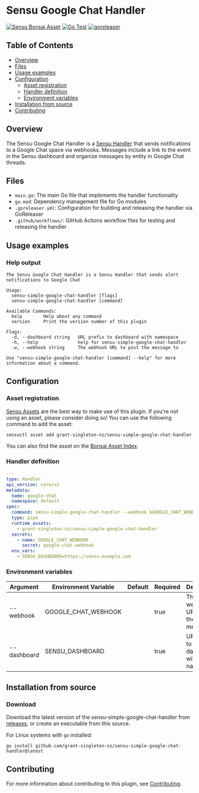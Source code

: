 # Sensu Google Chat Handler

[![Sensu Bonsai Asset](https://img.shields.io/badge/Bonsai-Download%20Me-brightgreen.svg?colorB=89C967&logo=sensu)](https://bonsai.sensu.io/assets/grant-singleton-nz/sensu-simple-google-chat-handler)
[![Go Test](https://github.com/grant-singleton-nz/sensu-simple-google-chat-handler/workflows/Go%20Test/badge.svg)](https://github.com/grant-singleton-nz/sensu-simple-google-chat-handler/actions?query=workflow%3A%22Go+Test%22)
[![goreleaser](https://github.com/grant-singleton-nz/sensu-simple-google-chat-handler/workflows/goreleaser/badge.svg)](https://github.com/grant-singleton-nz/sensu-simple-google-chat-handler/actions?query=workflow%3Agoreleaser)

## Table of Contents
- [Overview](#overview)
- [Files](#files)
- [Usage examples](#usage-examples)
- [Configuration](#configuration)
  - [Asset registration](#asset-registration)
  - [Handler definition](#handler-definition)
  - [Environment variables](#environment-variables)
- [Installation from source](#installation-from-source)
- [Contributing](#contributing)

## Overview

The Sensu Google Chat Handler is a [Sensu Handler][1] that sends notifications to a
Google Chat space via webhooks. Messages include a link to the event in the Sensu dashboard
and organize messages by entity in Google Chat threads.

## Files

- `main.go`: The main Go file that implements the handler functionality
- `go.mod`: Dependency management file for Go modules
- `.goreleaser.yml`: Configuration for building and releasing the handler via GoReleaser
- `.github/workflows/`: GitHub Actions workflow files for testing and releasing the handler

## Usage examples

### Help output

```
The Sensu Google Chat Handler is a Sensu Handler that sends alert notifications to Google Chat

Usage:
  sensu-simple-google-chat-handler [flags]
  sensu-simple-google-chat-handler [command]

Available Commands:
  help        Help about any command
  version     Print the version number of this plugin

Flags:
  -d, --dashboard string   URL prefix to dashboard with namespace
  -h, --help               help for sensu-simple-google-chat-handler
  -w, --webhook string     The webhook URL to post the message to

Use "sensu-simple-google-chat-handler [command] --help" for more information about a command.
```

## Configuration

### Asset registration

[Sensu Assets][2] are the best way to make use of this plugin. If you're not using an asset, please
consider doing so! You can use the following command to add the asset:

```
sensuctl asset add grant-singleton-nz/sensu-simple-google-chat-handler
```

You can also find the asset on the [Bonsai Asset Index][3].

### Handler definition

```yml
---
type: Handler
api_version: core/v2
metadata:
  name: google-chat
  namespace: default
spec:
  command: sensu-simple-google-chat-handler --webhook $GOOGLE_CHAT_WEBHOOK --dashboard $SENSU_DASHBOARD
  type: pipe
  runtime_assets:
    - grant-singleton-nz/sensu-simple-google-chat-handler
  secrets:
    - name: GOOGLE_CHAT_WEBHOOK
      secret: google-chat-webhook
  env_vars:
    - SENSU_DASHBOARD=https://sensu.example.com
```

### Environment variables

|Argument    |Environment Variable |Default|Required|Description                                  |
|------------|---------------------|-------|--------|---------------------------------------------|
|--webhook   |GOOGLE_CHAT_WEBHOOK  |       |true    |The webhook URL to post the message to       |
|--dashboard |SENSU_DASHBOARD      |       |true    |URL prefix to dashboard with namespace       |

## Installation from source

### Download

Download the latest version of the sensu-simple-google-chat-handler from [releases][4],
or create an executable from this source.

For Linux systems with `go` installed:

```shell
go install github.com/grant-singleton-nz/sensu-simple-google-chat-handler@latest
```

## Contributing

For more information about contributing to this plugin, see [Contributing][1].

[1]: https://docs.sensu.io/sensu-go/latest/reference/handlers/
[2]: https://docs.sensu.io/sensu-go/latest/reference/assets/
[3]: https://bonsai.sensu.io/assets/grant-singleton-nz/sensu-simple-google-chat-handler
[4]: https://github.com/grant-singleton-nz/sensu-simple-google-chat-handler/releases